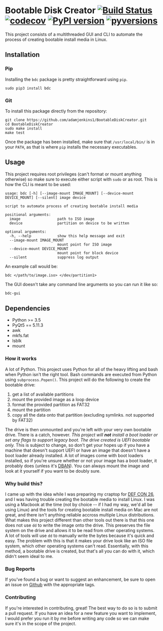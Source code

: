 # Bootable Disk Creator [![Build Status](https://travis-ci.org/adamjenkins1/BootableDiskCreator.svg?branch=master)](https://travis-ci.org/adamjenkins1/BootableDiskCreator) [![codecov](https://codecov.io/gh/adamjenkins1/BootableDiskCreator/branch/master/graph/badge.svg)](https://codecov.io/gh/adamjenkins1/BootableDiskCreator) [![PyPI version](https://badge.fury.io/py/bdc.svg)](https://pypi.org/project/bdc/) [![pyversions](https://img.shields.io/badge/python-3.5%20%7C%203.6-blue.svg)](https://pypi.org/project/bdc/)

This project consists of a multithreaded GUI and CLI to automate the process of creating bootable install media in Linux.

## Installation
### Pip
Installing the `bdc` package is pretty straightforward using `pip`.
```
sudo pip3 install bdc
```
### Git
To install this package directly from the repository:
```
git clone https://github.com/adamjenkins1/BootableDiskCreator.git
cd BootableDiskCreator
sudo make install
make test
```
Once the package has been installed, make sure that `/usr/local/bin/` is in your `PATH`, as that is where `pip` installs the necessary executables.

## Usage
This project requires root privileges (can't format or mount anything otherwise) so make sure to execute either script with `sudo` or as root.  This is how the CLI is meant to be used:
```
usage: bdc [-h] [--image-mount IMAGE_MOUNT] [--device-mount DEVICE_MOUNT] [--silent] image device

script to automate process of creating bootable install media

positional arguments:
  image                 path to ISO image
  device                partition on device to be written

optional arguments:
  -h, --help            show this help message and exit
  --image-mount IMAGE_MOUNT
                        mount point for ISO image
  --device-mount DEVICE_MOUNT
                        mount point for block device
  --silent              suppress log output
```
An example call would be:
```
bdc </path/to/image.iso> </dev/partition1>
```

The GUI doesn't take any command line arguments so you can run it like so:
```bash
bdc-gui
```

## Dependencies
* Python >= 3.5
* PyQt5 == 5.11.3
* awk
* mkfs.fat
* lsblk
* mount

### How it works
A lot of Python. This project uses Python for all of the heavy lifting and bash when Python isn't the right tool. Bash commands are executed from Python using `subprocess.Popen()`. This project will do the following to create the bootable drive:
1. get a list of available partitions
2. mount the provided image as a loop device
3. format the provided partition as FAT32
4. mount the partition
5. copy all the data onto that partition (excluding symlinks. not supported by FAT32)

The drive is then unmounted and you're left with your very own bootable drive. There is a catch, however. *This project will **not** install a boot loader or set any flags to support legacy boot. The drive created is UEFI bootable only.* This is subject to change, so don't get your hopes up if you have a machine that doesn't support UEFI or have an image that doesn't have a boot loader already installed. A lot of images come with boot loaders installed, so if you're unsure whether or not your image has a boot loader, it probably does (unless it's [DBAN](https://dban.org/)). You can always mount the image and look at it yourself if you want to be doubly sure. 

### Why build this?
I came up with the idea while I was preparing my craptop for [DEF CON 26](https://www.defcon.org/), and I was having trouble creating the bootable media to install Linux. I was using a Macbook at the time (not by choice -- if I had my way, we'd all be using Linux) and the tools for creating bootable install media on Mac are not great, and there isn't anything reliable accross multiple Linux distributions. What makes this project different than other tools out there is that this one does not use `dd` to write the image onto the drive. This preserves the file system on the drive and allows it to be read from other operating systems. A lot of tools will use `dd` to manually write the bytes because it's quick and easy.  The problem with this is that it makes your drive look like an ISO file system, which other operating systems can't read. Essentially, with this method, a bootable drive is created, but that's all you can do with it, which didn't seem ideal to me.

### Bug Reports
If you've found a bug or want to suggest an enhancement, be sure to open an issue on [Github](https://github.com/adamjenkins1/BootableDiskCreator) with the appropriate tags. 

### Contributing
If you're interested in contributing, great! The best way to do so is to submit a pull request. If you have an idea for a new feature you want to implement, I would prefer you run it by me before writing any code so we can make sure it's in the scope of the project. 
